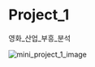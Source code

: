 # Project_1
영화_산업_부흥_분석

![mini_project_1_image](https://user-images.githubusercontent.com/97490673/168202331-b31777e7-e784-4136-b55a-f6d2394bfc75.jpg)
